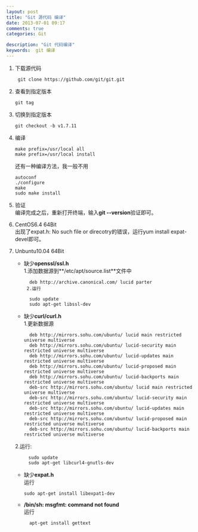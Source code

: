```yaml
---
layout: post
title: "Git 源代码 编译"
date: 2013-07-01 09:17
comments: true
categories: Git

description: "Git 代码编译" 
keywords:  git 编译
---
```


1. 下载源代码

		git clone https://github.com/git/git.git

2.	查看到指定版本

		git tag

3.  切换到指定版本
		
		git checkout -b v1.7.11
4.	编译
		
		make prefix=/usr/local all
		make prefix=/usr/local install
	还有一种编译方法，我一般不用

		autoconf
		./configure
		make 
		sudo make install
5. 验证  
	编译完成之后，重新打开终端，输入**git --version**验证即可。
   
1. CentOS6.4 64Bit  
	出现了expat.h: No such file or direcotry的错误，运行yum install expat-devel即可。
	
1. Unbuntu10.04 64Bit    
	* 缺少**openssl/ssl.h**    
	  1.添加数据源到**/etc/apt/source.list**文件中

			deb http://archive.canonical.com/ lucid parter
		   2.运行

			sudo update
			sudo apt-get libssl-dev
	* 缺少**curl/curl.h**  
	1.更新数据源

			deb http://mirrors.sohu.com/ubuntu/ lucid main restricted universe multiverse
			deb http://mirrors.sohu.com/ubuntu/ lucid-security main restricted universe multiverse
			deb http://mirrors.sohu.com/ubuntu/ lucid-updates main restricted universe multiverse
			deb http://mirrors.sohu.com/ubuntu/ lucid-proposed main restricted universe multiverse
			deb http://mirrors.sohu.com/ubuntu/ lucid-backports main restricted universe multiverse
			deb-src http://mirrors.sohu.com/ubuntu/ lucid main restricted universe multiverse
			deb-src http://mirrors.sohu.com/ubuntu/ lucid-security main restricted universe multiverse
			deb-src http://mirrors.sohu.com/ubuntu/ lucid-updates main restricted universe multiverse
			deb-src http://mirrors.sohu.com/ubuntu/ lucid-proposed main restricted universe multiverse
			deb-src http://mirrors.sohu.com/ubuntu/ lucid-backports main restricted universe multiverse 
		
	2.运行:

			sudo update
			sudo apt-get libcurl4-gnutls-dev
			
	* 	缺少**expat.h**  
		运行

			sudo apt-get install libexpat1-dev
			
	* **/bin/sh: msgfmt: command not found**  
	  运行

			apt-get install gettext
		
	
